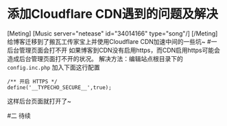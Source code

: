 # 添加Cloudflare CDN遇到的问题及解决


[Meting]
[Music server="netease" id="34014166" type="song"/]
[/Meting]
给博客迁移到了搬瓦工传家宝上并使用Cloudflare CDN加速中间的一些坑~
#一 后台管理页面会打不开
如果博客到CDN没有启用https，而CDN启用https可能会造成后台管理页面打不开的状况。
解决方法：编辑站点根目录下的`config.inc.php`
加入下面这行配置
```
/** 开启 HTTPS */
define('__TYPECHO_SECURE__',true);
```
这样后台页面就打开了~

#二 待续
